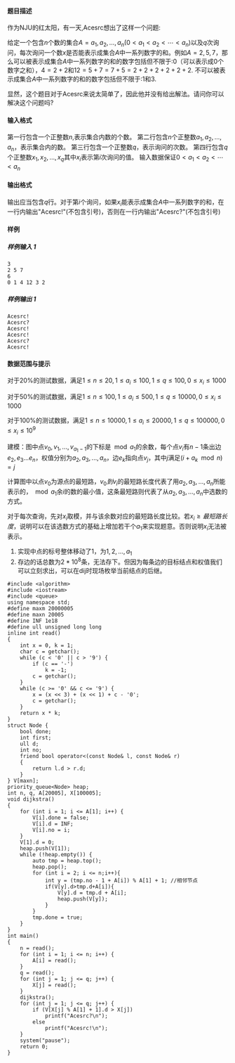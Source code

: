 #### 题目描述

作为NJU的红太阳，有一天,Acesrc想出了这样一个问题:

给定一个包含$n$个数的集合$A={a_1,a_2,…,a_n}(0<a_1<a_2<⋯<a_n)$以及$q$次询问，每次询问一个数$x$是否能表示成集合$A$中一系列数字的和。例如$A={2,5,7}$，那么可以被表示成集合$A$中一系列数字的和的数字包括但不限于:$0$（可以表示成$0$个数字之和），$4=2+2$和$12=5+7=7+5=2+2+2+2+2+2$. 不可以被表示成集合$A$中一系列数字的和的数字包括但不限于:$1$和$3$.

显然，这个题目对于Acesrc来说太简单了，因此他并没有给出解法。请问你可以解决这个问题吗?

#### 输入格式

第一行包含一个正整数$n$,表示集合内数的个数。 第二行包含$n$个正整数$a_1,a_2,…,a_n$，表示集合内的数。 第三行包含一个正整数$q$，表示询问的次数。 第四行包含$q$个正整数$x_1,x_2,…,x_q$其中$x_i$表示第$i$次询问的值。 输入数据保证$0<a_1<a_2<⋯<a_n$

#### 输出格式

输出应当包含$q$行。对于第$i$个询问，如果$x_i$能表示成集合$A$中一系列数字的和，在一行内输出"Acesrc!"(不包含引号)，否则在一行内输出"Acesrc?"(不包含引号)

#### 样例

##### 样例输入 1

```plain
3
2 5 7
6
0 1 4 12 3 2
```

##### 样例输出 1

```plain
Acesrc!
Acesrc?
Acesrc!
Acesrc!
Acesrc?
Acesrc!
```

#### 数据范围与提示

对于$20\%$的测试数据，满足$1\leq n\leq 20,1\leq a_i\leq 100,1\leq q\leq 100,0\leq x_i\leq 1000$

对于$50\%$的测试数据，满足$1\leq n\leq 100,1\leq a_i\leq 500,1\leq q\leq 10000,0\leq x_i\leq 1000$

对于$100\%$的测试数据，满足$1\leq n\leq 10000,1\leq a_i\leq 20000,1\leq q\leq 100000,0\leq x_i\leq 10^9$





建模：图中点$v_0,v_1,...,v_{a_1-1}$的下标是$\mod a_1$的余数，每个点$v_i$有$n-1$条出边$e_2,e_3...e_n$，权值分别为$a_2,a_3,...,a_n$，边$e_k$指向点$v_j$，其中$j$满足$(i+a_k \mod n) =j$

计算图中以点$v_0$为源点的最短路，$v_0到v_i$的最短路长度代表了用$a_2,a_3,...,a_n$所能表示的，$\mod a_1$余$i$的数的最小值，这条最短路则代表了从$a_2,a_3,...,a_n$中选数的方式。

对于每次查询，先对$x_i$取模，并与该余数对应的最短路长度比较。若$x_i \ge 最短路长度$，说明可以在该选数方式的基础上增加若干个$a_1$来实现题意。否则说明$x_i$无法被表示。



1. 实现中点的标号整体移动了1，为$1,2,...,a_1$
2. 存边的话总数为$2*10^8$条，无法存下。但因为每条边的目标结点和权值我们可以立刻求出，可以在dij时现场枚举当前结点的后继。

```
#include <algorithm>
#include <iostream>
#include <queue>
using namespace std;
#define maxm 20000005
#define maxn 20005
#define INF 1e18
#define ull unsigned long long
inline int read()
{
    int x = 0, k = 1;
    char c = getchar();
    while (c < '0' || c > '9') {
        if (c == '-')
            k = -1;
        c = getchar();
    }
    while (c >= '0' && c <= '9') {
        x = (x << 3) + (x << 1) + c - '0';
        c = getchar();
    }
    return x * k;
}
struct Node {
    bool done;
    int first;
    ull d;
    int no;
    friend bool operator<(const Node& l, const Node& r)
    {
        return l.d > r.d;
    }
} V[maxn];
priority_queue<Node> heap;
int n, q, A[20005], X[100005];
void dijkstra()
{
    for (int i = 1; i <= A[1]; i++) {
        V[i].done = false;
        V[i].d = INF;
        V[i].no = i;
    }
    V[1].d = 0;
    heap.push(V[1]);
    while (!heap.empty()) {
        auto tmp = heap.top();
        heap.pop();
        for (int i = 2; i <= n;i++){
            int y = (tmp.no - 1 + A[i]) % A[1] + 1; //相邻节点
            if(V[y].d>tmp.d+A[i]){
                V[y].d = tmp.d + A[i];
                heap.push(V[y]);
            }
        }
        tmp.done = true;
    }
}
int main()
{
    n = read();
    for (int i = 1; i <= n; i++) {
        A[i] = read();
    }
    q = read();
    for (int j = 1; j <= q; j++) {
        X[j] = read();
    }
    dijkstra();
    for (int j = 1; j <= q; j++) {
        if (V[X[j] % A[1] + 1].d > X[j])
            printf("Acesrc?\n");
        else
            printf("Acesrc!\n");
    }
    system("pause");
    return 0;
}
```

